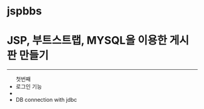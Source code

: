 # jspbbs

<h1> JSP, 부트스트랩, MYSQL을 이용한 게시판 만들기 </h1>
<hr>
<ul>첫번째
<li>로그인 기능<li> 
<li>DB connection with jdbc</li>
</ul>
